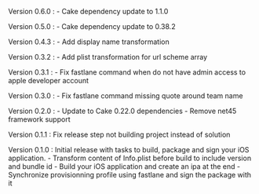 Version 0.6.0 :
    - Cake dependency update to 1.1.0

Version 0.5.0 : 
    - Cake dependency update to 0.38.2

Version 0.4.3 :
    - Add display name transformation

Version 0.3.2 :
    - Add plist transformation for url scheme array

Version 0.3.1 : 
    - Fix fastlane command when do not have admin access to apple developer account

Version 0.3.0 :
    - Fix fastlane command missing quote around team name

Version 0.2.0 : 
    - Update to Cake 0.22.0 dependencies
    - Remove net45 framework support

Version 0.1.1 : Fix release step not building project instead of solution

Version 0.1.0 : Initial release with tasks to build, package and sign your iOS application.
    - Transform content of Info.plist before build to include version and bundle id
    - Build your iOS application and create an ipa at the end
    - Synchronize provisionning profile using fastlane and sign the package with it